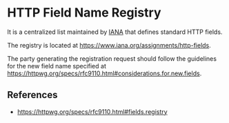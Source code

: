# HTTP Field Name Registry

It is a centralized list maintained by [IANA](iana/iana) that defines standard HTTP fields.

The registry is located at https://www.iana.org/assignments/http-fields.

The party generating the registration request should follow the guidelines for the new field name specified at https://httpwg.org/specs/rfc9110.html#considerations.for.new.fields.
## References

- https://httpwg.org/specs/rfc9110.html#fields.registry
